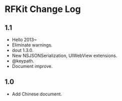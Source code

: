 RFKit Change Log
================

1.1
-----
* Hello 2013~
* Eliminate warnings.
* dout 1.3.0.
* New NSJSONSerialization, UIWebView extensions.
* @keypath.
* Document improve.

1.0
-----
* Add Chinese document.